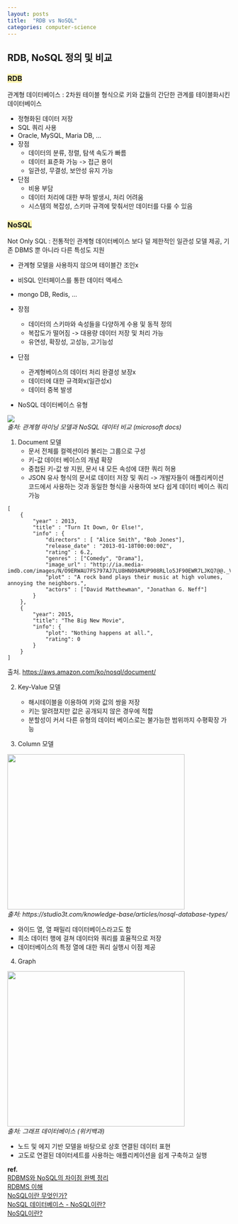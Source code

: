 ```yaml
---
layout: posts
title:  "RDB vs NoSQL"
categories: computer-science
---
```


## RDB, NoSQL 정의 및 비교

### <span style="background-color: #fff5b1">RDB</span>
관계형 데이터베이스 : 2차원 테이블 형식으로 키와 값들의 간단한 관계를 테이블화시킨 데이터베이스
- 정형화된 데이터 저장
- SQL 쿼리 사용
- Oracle, MySQL, Maria DB, ...
- 장점
  - 데이터의 분류, 정렬, 탐색 속도가 빠름
  - 데이터 표준화 가능 -> 접근 용이
  - 일관성, 무결성, 보안성 유지 가능
- 단점
  - 비용 부담
  - 데이터 처리에 대한 부하 발생시, 처리 어려움
  - 시스템의 복잡성, 스키마 규격에 맞춰서만 데이터를 다룰 수 있음

### <span style="background-color: #fff5b1">NoSQL</span>
Not Only SQL : 전통적인 관계형 데이터베이스 보다 덜 제한적인 일관성 모델 제공, 기존 DBMS 뿐 아니라 다른 특성도 지원
- 관계형 모델을 사용하지 않으며 테이블간 조인x
- 비SQL 인터페이스를 통한 데이터 액세스
- mongo DB, Redis, ...
- 장점
  - 데이터의 스키마와 속성들을 다양하게 수용 및 동적 정의
  - 복잡도가 떨어짐 -> 대용량 데이터 저장 및 처리 가능
  - 유연성, 확장성, 고성능, 고기능성
- 단점
  - 관계형베이스의 데이터 처리 완결성 보장x
  - 데이터에 대한 규격화x(일관성x)
  - 데이터 중복 발생

- NoSQL 데이터베이스 유형

<p>
  <img src="https://user-images.githubusercontent.com/88446465/161523898-267bed17-8b2f-466a-a75e-e08bff4c02c9.png" /><br/>
  <em>출처: 관계형 마이닝 모델과 NoSQL 데이터 비교 (microsoft docs) </em>
</p>


1. Document 모델
   - 문서 전체를 컬렉션이라 불리는 그룹으로 구성
   - 키-값 데이터 베이스의 개념 확장
   - 중첩된 키-값 쌍 지원, 문서 내 모든 속성에 대한 쿼리 허용
   - JSON 유사 형식의 문서로 데이터 저장 및 쿼리 -> 개발자들이 애플리케이션 코드에서 사용하는 것과 동일한 형식을 사용하여 보다 쉽게 데이터 베이스 쿼리 가능
```
[
    {
        "year" : 2013,
        "title" : "Turn It Down, Or Else!",
        "info" : {
            "directors" : [ "Alice Smith", "Bob Jones"],
            "release_date" : "2013-01-18T00:00:00Z",
            "rating" : 6.2,
            "genres" : ["Comedy", "Drama"],
            "image_url" : "http://ia.media-imdb.com/images/N/O9ERWAU7FS797AJ7LU8HN09AMUP908RLlo5JF90EWR7LJKQ7@@._V1_SX400_.jpg",
            "plot" : "A rock band plays their music at high volumes, annoying the neighbors.",
            "actors" : ["David Matthewman", "Jonathan G. Neff"]
        }
    },
    {
        "year": 2015,
        "title": "The Big New Movie",
        "info": {
            "plot": "Nothing happens at all.",
            "rating": 0
        }
    }
]
```
출처. https://aws.amazon.com/ko/nosql/document/

2. Key-Value 모델
   - 해시테이블을 이용하여 키와 값의 쌍을 저장
   - 키는 알려졌지만 값은 공개되지 않은 경우에 적합
   - 분할성이 커서 다른 유형의 데이터 베이스로는 불가능한 범위까지 수평확장 가능

3. Column 모델

<p>
  <img src="https://user-images.githubusercontent.com/88446465/161526494-a42bf46d-0c47-4d42-87ef-136f5b0ac0fc.png" width="400" height="350" /><br/>
  <em>출처: https://studio3t.com/knowledge-base/articles/nosql-database-types/ </em>
</p>

   - 와이드 열, 열 패밀리 데이터베이스라고도 함
   - 희소 데이터 행에 걸쳐 데이터와 쿼리를 효율적으로 저장
   - 데이터베이스의 특정 열에 대한 쿼리 실행시 이점 제공

4. Graph  

<p>
  <img src="https://user-images.githubusercontent.com/88446465/161525890-a29286a0-429a-4a1e-8f73-66ac97f174ef.png" width="400" height="350" /><br/>
  <em>출처: 그래프 데이터베이스 (위키백과) </em>
</p>

   - 노드 및 에지 기반 모델을 바탕으로 상호 연결된 데이터 표현
   - 고도로 연결된 데이터세트를 사용하는 애플리케이션을 쉽게 구축하고 실행



**ref.**  
[RDBMS와 NoSQL의 차이점 완벽 정리](https://universitytomorrow.com/26)  
[RDBMS 이해](https://www.fun-coding.org/mysql_basic1.html)  
[NoSQL이란 무엇인가?](https://www.samsungsds.com/kr/insights/1232564_4627.html)  
[NoSQL 데이터베이스 - NoSQL이란?](https://azure.microsoft.com/ko-kr/overview/nosql-database/)  
[NoSQL이란?](https://aws.amazon.com/ko/nosql/)
